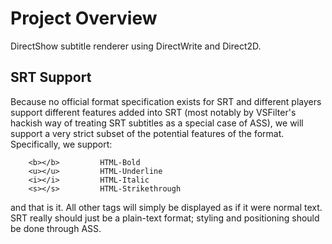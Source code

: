# Project Overview #
DirectShow subtitle renderer using DirectWrite and Direct2D.

## SRT Support ##
Because no official format specification exists for SRT and different players support different features added into SRT (most notably by VSFilter's hackish way of treating SRT subtitles as a special case of ASS), we will support a very strict subset of the potential features of the format. Specifically, we support:
```
	<b></b>			HTML-Bold
	<u></u>			HTML-Underline
	<i></i>			HTML-Italic
	<s></s>			HTML-Strikethrough
```
and that is it. All other tags will simply be displayed as if it were normal text. SRT really should just be a plain-text format; styling and positioning should be done through ASS.